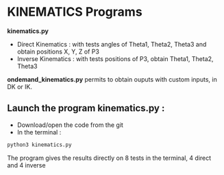 # KINEMATICS Programs

**kinematics.py**
- Direct Kinematics : with tests angles of Theta1, Theta2, Theta3 and obtain positions X, Y, Z of P3
- Inverse Kinematics : with tests positions of P3, obtain Theta1, Theta2, Theta3

**ondemand_kinematics.py** permits to obtain ouputs with custom inputs, in DK or IK.

## Launch the program kinematics.py :
- Download/open the code from the git
- In the terminal : 
```bash
python3 kinematics.py
```
The program gives the results directly on 8 tests in the terminal, 4 direct and 4 inverse
